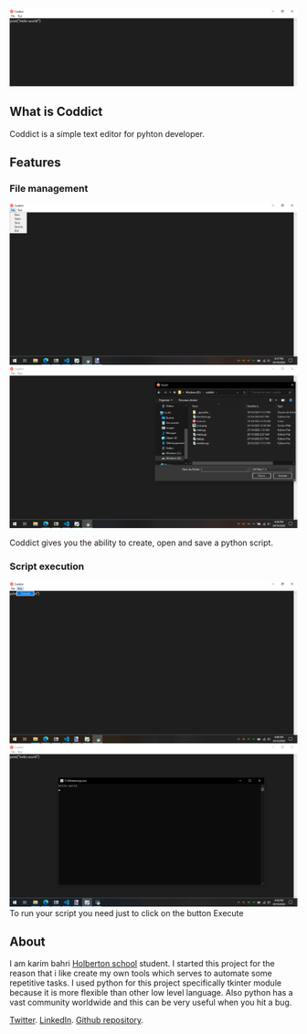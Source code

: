 ![](background.png)
## What is Coddict

Coddict is a simple text editor for pyhton developer.

## Features
###       File management
![](fileStorage.png)
![](open.png)

Coddict gives you the ability to create, open and save a python script.

###       Script execution
![](execute.png)
![](console.png)
To run your script you need just to click on the button Execute


##        About
I am karim bahri [Holberton school](https://www.holbertonschool.com/tn/fr) student.
I started this project for the reason that i like create my own tools which serves to automate some repetitive tasks.
I used python for this project specifically tkinter module because it is more flexible than other low level language.
Also python has a vast community worldwide and this can be very useful when you hit a bug.

[Twitter](https://twitter.com/karimba06792328).
[LinkedIn](https://www.linkedin.com/in/karim-bahri-201a5b1a1/).
[Github repository](https://github.com/GEEK1050/Coddict).

